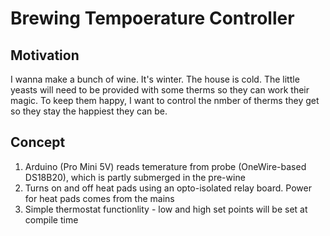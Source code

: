 # Brewing Tempoerature Controller

## Motivation

I wanna make a bunch of wine. It's winter. The house is cold. The little yeasts will need to be provided with some therms so they can work their magic. To keep them happy, I want to control the nmber of therms they get so they stay the happiest they can be.

## Concept

1.  Arduino (Pro Mini 5V) reads temerature from probe (OneWire-based DS18B20), which is partly submerged in the pre-wine
2.  Turns on and off heat pads using an opto-isolated relay board. Power for heat pads comes from the mains
3.  Simple thermostat functionlity - low and high set points will be set at compile time


